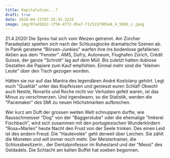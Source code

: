 ```yaml
---
title: Kapitulation...?
draft: true
date: 2020-04-21T07:35:43.322Z
image: img/07ad1022-1f56-4f72-95a7-71c5157985e6_4_5005_c.jpeg
---
```

21.4.2020! Die Spreu hat sich vom Weizen getrennt. Am Zürcher Paradeplatz spielten sich nach der Schlussglocke dramatische Szenen ab. In Panik geratene "Börsen-Junkies" warfen ihre ins bodenlose gefallenen Aktien aus dem "Fenster". AMS, Dufry, Autoneum, Flughafen Zürich,  Crédit Suisse, der ganze "Schrott" lag auf dem Müll. Bis zuletzt hatten dubiose Gestalten die Papiere zum Kauf empfohlen. Einmal mehr sind die "kleinen Leute" über den Tisch gezogen worden.

Hätten sie nur auf das Mantra des legendären André Kostolany gehört. Legt euch "Qualität" unter das Kopfkissen und geniesst euren Schlaf! Obwohl auch Nestlé, Novartis und Roche nicht vor Verlusten gefeit waren, ist das Minus zu verschmerzen. Und irgendwann, so die Statistik, werden die "Pacemaker" des SMI zu neuen Höchstmarken aufbrechen.

Wer kurz am Duft der grossen weiten Welt schnuppern durfte, wie Rausschmeisser "Dog"  von der "Baggerstube" oder die ehemalige "Imkerei Fischbach", wird sich zusammen mit den portugiesischen Wunderkindern "Rosa+Marlen" heute Nacht den Frust von der Seele trinken. Des einen Leid ist des andern Freud. Die "Hautevolée" geht derweil über Leichen. Sie zählt die Moneten und will immer noch mehr. Der Meistertrainer, die Schlossbesitzerin , der Dentalprofessor im Ruhestand und der "Messi" des Geldadels. Die Schlacht am kalten Buffet hat soeben begonnen.